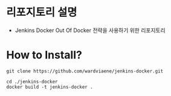 # 리포지토리 설명
- Jenkins Docker Out Of Docker 전략을 사용하기 위한 리포지토리
# How to Install?

```shell
git clone https://github.com/wardviaene/jenkins-docker.git
```

```shell
cd ./jenkins-docker
docker build -t jenkins-docker . 
```